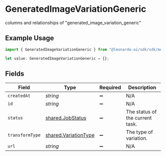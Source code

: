 # GeneratedImageVariationGeneric

columns and relationships of "generated_image_variation_generic"

## Example Usage

```typescript
import { GeneratedImageVariationGeneric } from "@leonardo-ai/sdk/sdk/models/operations";

let value: GeneratedImageVariationGeneric = {};
```

## Fields

| Field                                                               | Type                                                                | Required                                                            | Description                                                         |
| ------------------------------------------------------------------- | ------------------------------------------------------------------- | ------------------------------------------------------------------- | ------------------------------------------------------------------- |
| `createdAt`                                                         | *string*                                                            | :heavy_minus_sign:                                                  | N/A                                                                 |
| `id`                                                                | *string*                                                            | :heavy_minus_sign:                                                  | N/A                                                                 |
| `status`                                                            | [shared.JobStatus](../../../sdk/models/shared/jobstatus.md)         | :heavy_minus_sign:                                                  | The status of the current task.                                     |
| `transformType`                                                     | [shared.VariationType](../../../sdk/models/shared/variationtype.md) | :heavy_minus_sign:                                                  | The type of variation.                                              |
| `url`                                                               | *string*                                                            | :heavy_minus_sign:                                                  | N/A                                                                 |
